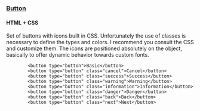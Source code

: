 ### [Button](components/Button)
#### HTML + CSS

Set of buttons with icons built in CSS. Unfortunately the use of classes is necessary to define the types and colors. I recommend you consult the CSS and customize them. The icons are positioned absolutely on the object, basically to offer dynamic behavior towards custom fonts.

```
        <button type="button">Basic</button>
        <button type="button" class="cancel">Cancel</button>
        <button type="button" class="success">Success</button>
        <button type="button" class="warning">Warning</button>
        <button type="button" class="information">Information</button>
        <button type="button" class="danger">Danger</button>
        <button type="button" class="back">Back</button>
        <button type="button" class="next">Next</button>
```